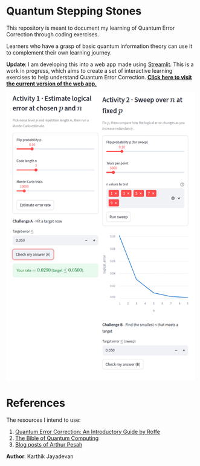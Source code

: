 # Quantum Stepping Stones

This repository is meant to document my learning of Quantum Error Correction through coding exercises.

Learners who have a grasp of basic quantum information theory can use it to complement their own learning journey.

**Update**:</b> I am developing this into a web app made using [Streamlit](https://streamlit.io/). This is a work in progress, which aims to create a  set of interactive learning exercises to help understand Quantum Error Correction. 
[**Click here to visit the current version of the web app.**](https://aquetzalcoatlus-quantum-stepping-stones-app-tyrl1b.streamlit.app/)

<img src="resources/app_v0_screenshot.png" width=500>

# References

The resources I intend to use:

1. [Quantum Error Correction: An Introductory Guide by Roffe](http://arxiv.org/abs/1907.11157)
2. [The Bible of Quantum Computing](https://www.cambridge.org/highereducation/books/quantum-computation-and-quantum-information/01E10196D0A682A6AEFFEA52D53BE9AE#overview)
3. [Blog posts of Arthur Pesah](https://arthurpesah.me/blog/2022-01-25-intro-qec-1/)

**Author**: Karthik Jayadevan
